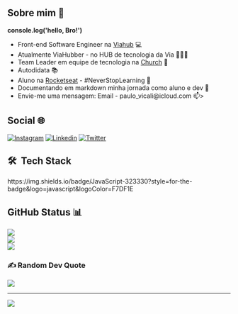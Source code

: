 ## Sobre mim 💫

<strong>console.log('hello, Bro!')</strong>
<ul>
 <li>Front-end Software Engineer na <a href="https://www.viahub.com.br/">Viahub</a> 💻</li>
 <li>Atualmente ViaHubber - no HUB de tecnologia da Via 🧑🏾‍🚀</li>
 <li>Team Leader em equipe de tecnologia na <a href="https://cristamundial.com.br/">Church</a> 🛐</li>
 <li>Autodidata 📚</li>
 <li>Aluno na <a href="https://www.rocketseat.com.br/">Rocketseat</a> - #NeverStopLearning 🚀</li>
  <li>Documentando em markdown minha jornada como aluno e dev 📝</li>
 <li>Envie-me uma mensagem: Email - paulo_vicali@icloud.com 📫></li>
</ul>

## Social 🌐
[![Instagram](https://img.shields.io/badge/Instagram-%23E4405F.svg?logo=Instagram&logoColor=white)](https://www.instagram.com/paulo_mmoutinho/?hl=pt-br)
[![Linkedin](https://img.shields.io/badge/LinkedIn-%1877F2.svg?logo=Linkedin&logoColor=white)](https://www.linkedin.com/in/paulomoutinhovitor/)
[![Twitter](https://img.shields.io/badge/Twitter-%231DA1f2.svg?logo=Twitter&logoColor=white)](https://twitter.com/PauloMoutinho19)
 
 <h2> 🛠 &nbsp;Tech Stack</h2>
 https://img.shields.io/badge/JavaScript-323330?style=for-the-badge&logo=javascript&logoColor=F7DF1E
 
 ## GitHub Status 📊 
![](https://github-readme-stats.vercel.app/api?username=moutinhofuturedev&theme=nightowl&hide_border=false&include_all_commits=true&count_private=true)<br/>
![](https://github-readme-streak-stats.herokuapp.com/?user=moutinhofuturedev&theme=nightowl&hide_border=false)<br/>
![](https://github-readme-stats.vercel.app/api/top-langs/?username=moutinhofuturedev&theme=nightowl&hide_border=false&include_all_commits=true&count_private=true&layout=compact)

### ✍️ Random Dev Quote
![](https://quotes-github-readme.vercel.app/api?type=horizontal&theme=radical)

---
[![](https://visitcount.itsvg.in/api?id=moutinhofuturedev&label=Visualiza%C3%A7%C3%B5es&color=8&icon=5&pretty=true)](https://visitcount.itsvg.in)
